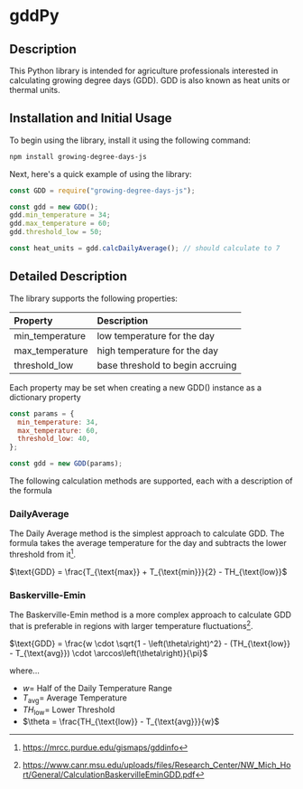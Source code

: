 # gddPy

## Description

This Python library is intended for agriculture professionals interested in calculating growing degree days (GDD). GDD is also known as heat units or thermal units.

## Installation and Initial Usage

To begin using the library, install it using the following command:

```bash
npm install growing-degree-days-js
```

Next, here's a quick example of using the library:

```javascript
const GDD = require("growing-degree-days-js");

const gdd = new GDD();
gdd.min_temperature = 34;
gdd.max_temperature = 60;
gdd.threshold_low = 50;

const heat_units = gdd.calcDailyAverage(); // should calculate to 7
```

## Detailed Description

The library supports the following properties:

| Property        | Description                      |
| :-------------- | :------------------------------- |
| min_temperature | low temperature for the day      |
| max_temperature | high temperature for the day     |
| threshold_low   | base threshold to begin accruing |

Each property may be set when creating a new GDD() instance as a dictionary property

```javascript
const params = {
  min_temperature: 34,
  max_temperature: 60,
  threshold_low: 40,
};

const gdd = new GDD(params);
```

The following calculation methods are supported, each with a description of the formula

### DailyAverage

The Daily Average method is the simplest approach to calculate GDD. The formula takes the average temperature for the day and subtracts the lower threshold from it[^1].

$\text{GDD} = \frac{T_{\text{max}} + T_{\text{min}}}{2} - TH_{\text{low}}$

### Baskerville-Emin

The Baskerville-Emin method is a more complex approach to calculate GDD that is preferable in regions with larger temperature fluctuations[^2].

$\text{GDD} = \frac{w \cdot \sqrt{1 - \left(\theta\right)^2} - (TH_{\text{low}} - T_{\text{avg}}) \cdot \arccos\left(\theta\right)}{\pi}$

where...

- $w =$ Half of the Daily Temperature Range
- $T_{\text{avg}} =$ Average Temperature
- $TH_{\text{low}} =$ Lower Threshold
- $\theta = \frac{TH_{\text{low}} - T_{\text{avg}}}{w}$

[^1]: https://mrcc.purdue.edu/gismaps/gddinfo
[^2]: https://www.canr.msu.edu/uploads/files/Research_Center/NW_Mich_Hort/General/CalculationBaskervilleEminGDD.pdf
